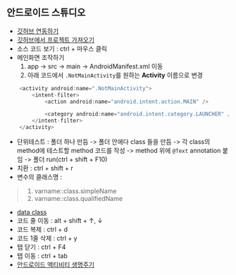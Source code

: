 ## 안드로이드 스튜디오
 - [깃허브 연동하기](https://devmingsa.tistory.com/7)
 - [깃허브에서 프로젝트 가져오기](https://copycoding.tistory.com/81)
 - 소스 코드 보기 : ctrl + 마우스 클릭
 - 메인화면 조작하기
    1.  app -> src -> main -> AndroidManifest.xml 이동
    2. 아래 코드에서 `.NotMainActivity`를 원하는 **Activity** 이름으로 변경
  
```kotlin
    <activity android:name=".NotMainActivity">
        <intent-filter>
            <action android:name="android.intent.action.MAIN" />

            <category android:name="android.intent.category.LAUNCHER" />
        </intent-filter>
    </activity>
```

 - 단위테스트 : 폴더 하나 만듬 -> 폴더 안에다 class 들을 만듬 -> 각 class의 method에 테스트할 method 코드를 작성 -> method 위에 `@Text` annotation 붙임 -> 폴더 run(ctrl + shift + F10)
 - 치환 : ctrl + shift + r
 - 변수의 클래스명 :
 > 1) varname::class.simpleName  
 > 2) varname::class.qualifiedName
 - [data class](https://kychul98.tistory.com/92)
 - 코드 줄 이동 : alt + shift + ↑, ↓
 - 코드 복제 : ctrl + d
 - 코드 1줄 삭제 : ctrl + y
 - 탭 닫기 : ctrl + F4
 - 탭 이동 : ctrl + tab
 - [안드로이드 액티비티 생명주기](https://thinkground.studio/android-%EC%95%A1%ED%8B%B0%EB%B9%84%ED%8B%B0-%EC%83%9D%EB%AA%85%EC%A3%BC%EA%B8%B0-activity-lifecycle/)
